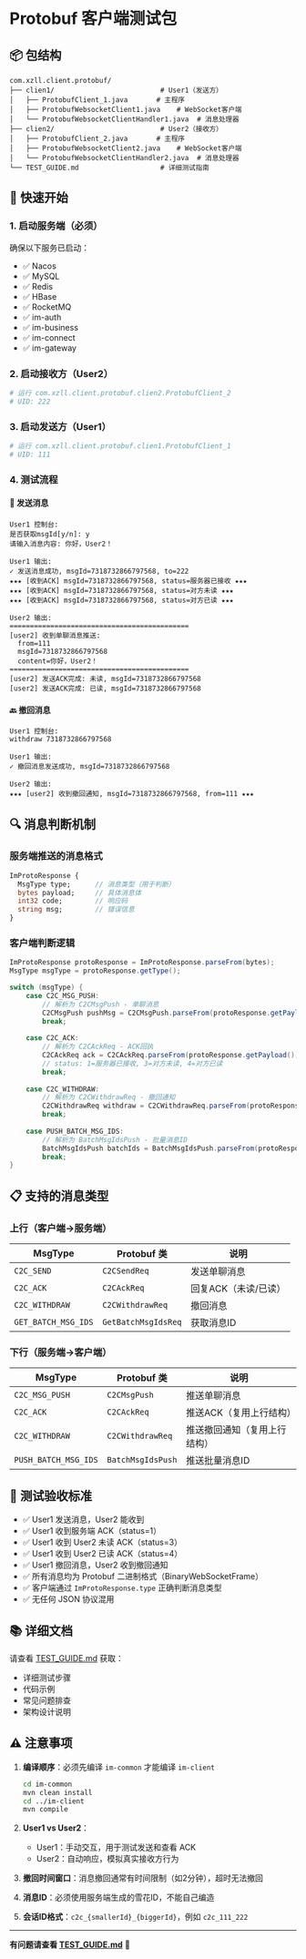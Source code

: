 # Protobuf 客户端测试包

## 📦 包结构

```
com.xzll.client.protobuf/
├── clien1/                          # User1（发送方）
│   ├── ProtobufClient_1.java       # 主程序
│   ├── ProtobufWebsocketClient1.java    # WebSocket客户端
│   └── ProtobufWebsocketClientHandler1.java  # 消息处理器
├── clien2/                          # User2（接收方）
│   ├── ProtobufClient_2.java       # 主程序
│   ├── ProtobufWebsocketClient2.java    # WebSocket客户端
│   └── ProtobufWebsocketClientHandler2.java  # 消息处理器
└── TEST_GUIDE.md                    # 详细测试指南
```

## 🚀 快速开始

### 1. 启动服务端（必须）
确保以下服务已启动：
- ✅ Nacos
- ✅ MySQL 
- ✅ Redis
- ✅ HBase
- ✅ RocketMQ
- ✅ im-auth
- ✅ im-business
- ✅ im-connect  
- ✅ im-gateway

### 2. 启动接收方（User2）
```bash
# 运行 com.xzll.client.protobuf.clien2.ProtobufClient_2
# UID: 222
```

### 3. 启动发送方（User1）
```bash
# 运行 com.xzll.client.protobuf.clien1.ProtobufClient_1  
# UID: 111
```

### 4. 测试流程

#### 📨 发送消息
```
User1 控制台:
是否获取msgId[y/n]: y
请输入消息内容: 你好，User2！

User1 输出:
✓ 发送消息成功, msgId=7318732866797568, to=222
★★★ [收到ACK] msgId=7318732866797568, status=服务器已接收 ★★★
★★★ [收到ACK] msgId=7318732866797568, status=对方未读 ★★★
★★★ [收到ACK] msgId=7318732866797568, status=对方已读 ★★★

User2 输出:
============================================
[user2] 收到单聊消息推送:
  from=111
  msgId=7318732866797568
  content=你好，User2！
============================================
[user2] 发送ACK完成: 未读, msgId=7318732866797568
[user2] 发送ACK完成: 已读, msgId=7318732866797568
```

#### 🔙 撤回消息
```
User1 控制台:
withdraw 7318732866797568

User1 输出:
✓ 撤回消息发送成功, msgId=7318732866797568

User2 输出:
★★★ [user2] 收到撤回通知, msgId=7318732866797568, from=111 ★★★
```

## 🔍 消息判断机制

### 服务端推送的消息格式
```protobuf
ImProtoResponse {
  MsgType type;      // 消息类型（用于判断）
  bytes payload;     // 具体消息体
  int32 code;        // 响应码
  string msg;        // 错误信息
}
```

### 客户端判断逻辑
```java
ImProtoResponse protoResponse = ImProtoResponse.parseFrom(bytes);
MsgType msgType = protoResponse.getType();

switch (msgType) {
    case C2C_MSG_PUSH:
        // 解析为 C2CMsgPush - 单聊消息
        C2CMsgPush pushMsg = C2CMsgPush.parseFrom(protoResponse.getPayload());
        break;
        
    case C2C_ACK:
        // 解析为 C2CAckReq - ACK回执
        C2CAckReq ack = C2CAckReq.parseFrom(protoResponse.getPayload());
        // status: 1=服务器已接收, 3=对方未读, 4=对方已读
        break;
        
    case C2C_WITHDRAW:
        // 解析为 C2CWithdrawReq - 撤回通知
        C2CWithdrawReq withdraw = C2CWithdrawReq.parseFrom(protoResponse.getPayload());
        break;
        
    case PUSH_BATCH_MSG_IDS:
        // 解析为 BatchMsgIdsPush - 批量消息ID
        BatchMsgIdsPush batchIds = BatchMsgIdsPush.parseFrom(protoResponse.getPayload());
        break;
}
```

## 📋 支持的消息类型

### 上行（客户端→服务端）
| MsgType | Protobuf 类 | 说明 |
|---------|------------|------|
| `C2C_SEND` | `C2CSendReq` | 发送单聊消息 |
| `C2C_ACK` | `C2CAckReq` | 回复ACK（未读/已读） |
| `C2C_WITHDRAW` | `C2CWithdrawReq` | 撤回消息 |
| `GET_BATCH_MSG_IDS` | `GetBatchMsgIdsReq` | 获取消息ID |

### 下行（服务端→客户端）
| MsgType | Protobuf 类 | 说明 |
|---------|------------|------|
| `C2C_MSG_PUSH` | `C2CMsgPush` | 推送单聊消息 |
| `C2C_ACK` | `C2CAckReq` | 推送ACK（复用上行结构） |
| `C2C_WITHDRAW` | `C2CWithdrawReq` | 推送撤回通知（复用上行结构） |
| `PUSH_BATCH_MSG_IDS` | `BatchMsgIdsPush` | 推送批量消息ID |

## 🎯 测试验收标准

- ✅ User1 发送消息，User2 能收到
- ✅ User1 收到服务端 ACK（status=1）
- ✅ User1 收到 User2 未读 ACK（status=3）
- ✅ User1 收到 User2 已读 ACK（status=4）
- ✅ User1 撤回消息，User2 收到撤回通知
- ✅ 所有消息均为 Protobuf 二进制格式（BinaryWebSocketFrame）
- ✅ 客户端通过 `ImProtoResponse.type` 正确判断消息类型
- ✅ 无任何 JSON 协议混用

## 📚 详细文档

请查看 [TEST_GUIDE.md](./TEST_GUIDE.md) 获取：
- 详细测试步骤
- 代码示例
- 常见问题排查
- 架构设计说明

## ⚠️ 注意事项

1. **编译顺序**：必须先编译 `im-common` 才能编译 `im-client`
   ```bash
   cd im-common
   mvn clean install
   cd ../im-client
   mvn compile
   ```

2. **User1 vs User2**：
   - User1：手动交互，用于测试发送和查看 ACK
   - User2：自动响应，模拟真实接收方行为

3. **撤回时间窗口**：消息撤回通常有时间限制（如2分钟），超时无法撤回

4. **消息ID**：必须使用服务端生成的雪花ID，不能自己编造

5. **会话ID格式**：`c2c_{smallerId}_{biggerId}`，例如 `c2c_111_222`

---

**有问题请查看 [TEST_GUIDE.md](./TEST_GUIDE.md)** 📖

